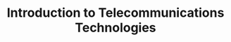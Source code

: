 ---
title: Introduction to Telecommunications Technologies
number: COMM 280
description: EXAMPLE DESCRIPTION
bulletin-link: http://bulletins.psu.edu/undergrad/courses/c/comm/280
pathway-list:
---